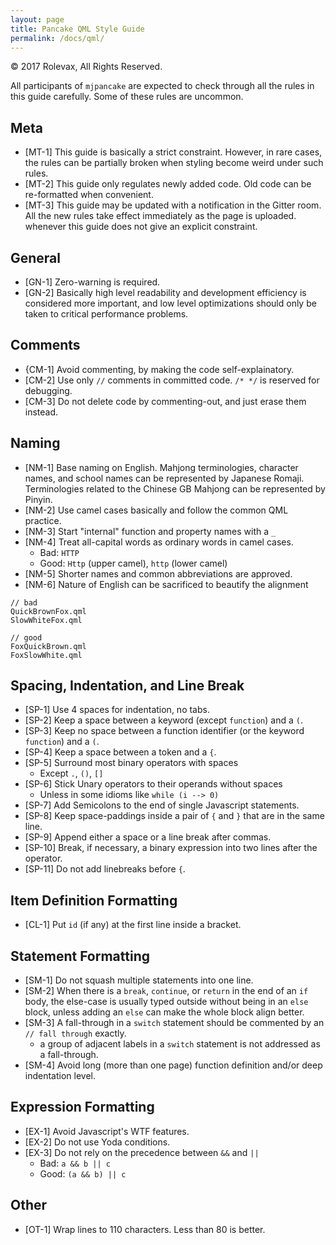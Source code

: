 ```yaml
---
layout: page
title: Pancake QML Style Guide
permalink: /docs/qml/
---
```


© 2017 Rolevax, All Rights Reserved.

All participants of `mjpancake`
are expected to check through all the rules in this guide carefully.
Some of these rules are uncommon.

## Meta

- [MT-1] This guide is basically a strict constraint. 
  However, in rare cases,
  the rules can be partially broken when styling become weird under such rules. 
- [MT-2] This guide only regulates newly added code.
  Old code can be re-formatted when convenient.
- [MT-3] This guide may be updated with a notification in the Gitter room. 
  All the new rules take effect immediately as the page is uploaded. 
  whenever this guide does not give an explicit constraint.

## General

- [GN-1] Zero-warning is required.
- [GN-2] Basically high level readability and development efficiency
  is considered more important, 
  and low level optimizations should only be taken to critical performance problems. 

## Comments

- {CM-1] Avoid commenting, by making the code self-explainatory.
- [CM-2] Use only `//` comments in committed code. `/* */` is reserved for debugging. 
- [CM-3] Do not delete code by commenting-out, and just erase them instead.

## Naming

- [NM-1] Base naming on English. 
         Mahjong terminologies, character names, and school names
         can be represented by Japanese Romaji. 
         Terminologies related to the Chinese GB Mahjong
         can be represented by Pinyin. 
- [NM-2] Use camel cases basically and follow the common QML practice.
- [NM-3] Start "internal" function and property names with a `_`
- [NM-4] Treat all-capital words as ordinary words in camel cases. 
  - Bad: `HTTP`
  - Good: `Http` (upper camel), `http` (lower camel)
- [NM-5] Shorter names and common abbreviations are approved. 
- [NM-6] Nature of English can be sacrificed to beautify the alignment

```
// bad
QuickBrownFox.qml
SlowWhiteFox.qml

// good
FoxQuickBrown.qml
FoxSlowWhite.qml
```

## Spacing, Indentation, and Line Break

- [SP-1] Use 4 spaces for indentation, no tabs. 
- [SP-2] Keep a space between a keyword (except `function`) and a `(`.
- [SP-3] Keep no space between a function identifier
         (or the keyword `function`) and a `(`.
- [SP-4] Keep a space between a token and a `{`.
- [SP-5] Surround most binary operators with spaces
  - Except `.`, `()`, `[]`
- [SP-6] Stick Unary operators to their operands without spaces
  - Unless in some idioms like `while (i --> 0)`
- [SP-7] Add Semicolons to the end of single Javascript statements. 
- [SP-8] Keep space-paddings inside a pair of `{` and `}` that are in the same line.
- [SP-9] Append either a space or a line break after commas.
- [SP-10] Break, if necessary, a binary expression into two lines after the operator.
- [SP-11] Do not add linebreaks before `{`.

## Item Definition Formatting

- [CL-1] Put `id` (if any) at the first line inside a bracket.

## Statement Formatting

- [SM-1] Do not squash multiple statements into one line.
- [SM-2] When there is a `break`, `continue`, or `return` in the end of an `if` body, 
  the else-case is usually typed outside without being in an `else` block, 
  unless adding an `else` can make the whole block align better. 
- [SM-3] A fall-through in a `switch` statement
  should be commented by an `// fall through` exactly.
  - a group of adjacent labels in a `switch` statement is not addressed as a fall-through.
- [SM-4] Avoid long (more than one page) function definition
          and/or deep indentation level.

## Expression Formatting

- [EX-1] Avoid Javascript's WTF features.
- [EX-2] Do not use Yoda conditions. 
- [EX-3] Do not rely on the precedence between `&&` and `||`
  - Bad: `a && b || c`
  - Good: `(a && b) || c`


## Other

- [OT-1] Wrap lines to 110 characters. Less than 80 is better.



